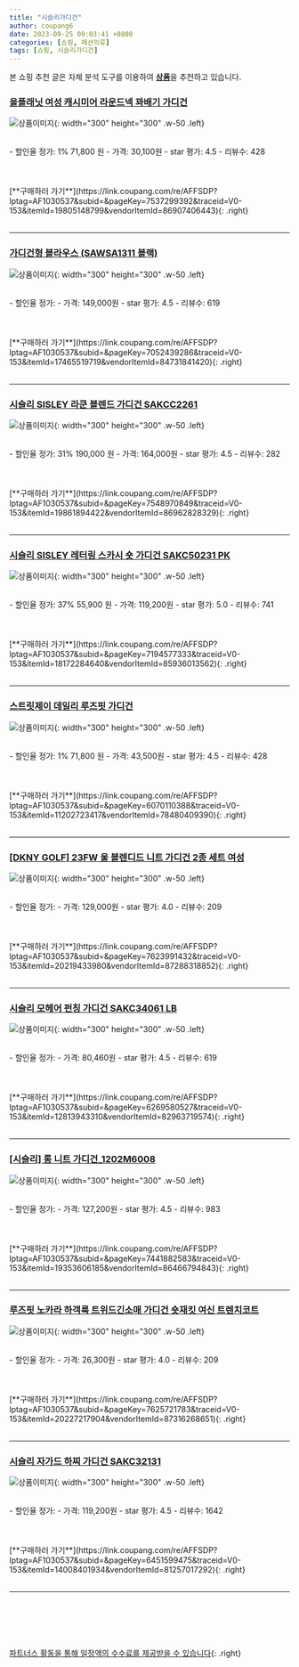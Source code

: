 ```yaml
---
title: "시슬리가디건"
author: coupang6
date: 2023-09-25 09:03:41 +0800
categories: [쇼핑, 패션의류]
tags: [쇼핑, 시슬리가디건]
---
```


본 쇼핑 추천 글은 자체 분석 도구를 이용하여 [**상품**](https://link.coupang.com/a/bao1ui)을 추천하고 있습니다.

### [올플래닛 여성 캐시미어 라운드넥 꽈배기 가디건](https://link.coupang.com/re/AFFSDP?lptag=AF1030537&subid=&pageKey=7537299392&traceid=V0-153&itemId=19805148799&vendorItemId=86907406443)

![상품이미지](https://thumbnail8.coupangcdn.com/thumbnails/remote/230x230ex/image/vendor_inventory/eafe/6cdabe82b400c019c56984876afcf63368bbd8c51b48c09012f41b2cb30c.jpg){: width="300" height="300" .w-50 .left}


<br>
- 할인율 정가: 1%  71,800   원
- 가격: 30,100원
- star 평가: 4.5
- 리뷰수: 428
<br>
<br>
<br>
<br>
[**구매하러 가기**](https://link.coupang.com/re/AFFSDP?lptag=AF1030537&subid=&pageKey=7537299392&traceid=V0-153&itemId=19805148799&vendorItemId=86907406443){: .right}
<br>
<br>

---

### [가디건형 블라우스 (SAWSA1311 블랙)](https://link.coupang.com/re/AFFSDP?lptag=AF1030537&subid=&pageKey=7052439286&traceid=V0-153&itemId=17465519719&vendorItemId=84731841420)

![상품이미지](https://thumbnail7.coupangcdn.com/thumbnails/remote/230x230ex/image/vendor_inventory/4ec9/1fd69adcd27088b8db059b8240a9e170936982835cb673b9035d4678bbce.jpg){: width="300" height="300" .w-50 .left}


<br>
- 할인율 정가: 
- 가격: 149,000원
- star 평가: 4.5
- 리뷰수: 619
<br>
<br>
<br>
<br>
[**구매하러 가기**](https://link.coupang.com/re/AFFSDP?lptag=AF1030537&subid=&pageKey=7052439286&traceid=V0-153&itemId=17465519719&vendorItemId=84731841420){: .right}
<br>
<br>

---

### [시슬리 SISLEY 라쿤 블렌드 가디건 SAKCC2261](https://link.coupang.com/re/AFFSDP?lptag=AF1030537&subid=&pageKey=7548970849&traceid=V0-153&itemId=19861894422&vendorItemId=86962828329)

![상품이미지](https://thumbnail7.coupangcdn.com/thumbnails/remote/230x230ex/image/vendor_inventory/082e/343e50b0308e4192ca94637f9a62f3c7a6ad084588540fce43036af4cb43.jpg){: width="300" height="300" .w-50 .left}


<br>
- 할인율 정가: 31%  190,000   원
- 가격: 164,000원
- star 평가: 4.5
- 리뷰수: 282
<br>
<br>
<br>
<br>
[**구매하러 가기**](https://link.coupang.com/re/AFFSDP?lptag=AF1030537&subid=&pageKey=7548970849&traceid=V0-153&itemId=19861894422&vendorItemId=86962828329){: .right}
<br>
<br>

---

### [시슬리 SISLEY 레터링 스카시 숏 가디건 SAKC50231 PK](https://link.coupang.com/re/AFFSDP?lptag=AF1030537&subid=&pageKey=7194577333&traceid=V0-153&itemId=18172284640&vendorItemId=85936013562)

![상품이미지](https://thumbnail7.coupangcdn.com/thumbnails/remote/230x230ex/image/vendor_inventory/71c5/22ce0b9659dd6b4e46105af93fe9dd350aefe44df7bc269dcb43197e4f05.jpg){: width="300" height="300" .w-50 .left}


<br>
- 할인율 정가: 37%  55,900   원
- 가격: 119,200원
- star 평가: 5.0
- 리뷰수: 741
<br>
<br>
<br>
<br>
[**구매하러 가기**](https://link.coupang.com/re/AFFSDP?lptag=AF1030537&subid=&pageKey=7194577333&traceid=V0-153&itemId=18172284640&vendorItemId=85936013562){: .right}
<br>
<br>

---

### [스트릿제이 데일리 루즈핏 가디건](https://link.coupang.com/re/AFFSDP?lptag=AF1030537&subid=&pageKey=6070110388&traceid=V0-153&itemId=11202723417&vendorItemId=78480409390)

![상품이미지](https://thumbnail6.coupangcdn.com/thumbnails/remote/230x230ex/image/vendor_inventory/a65e/14ee1104086ebb91a2c941ab16fc75602da777487d50fd3a6840eb3194c7.png){: width="300" height="300" .w-50 .left}


<br>
- 할인율 정가: 1%  71,800   원
- 가격: 43,500원
- star 평가: 4.5
- 리뷰수: 428
<br>
<br>
<br>
<br>
[**구매하러 가기**](https://link.coupang.com/re/AFFSDP?lptag=AF1030537&subid=&pageKey=6070110388&traceid=V0-153&itemId=11202723417&vendorItemId=78480409390){: .right}
<br>
<br>

---

### [[DKNY GOLF] 23FW 울 블렌디드 니트 가디건 2종 세트 여성](https://link.coupang.com/re/AFFSDP?lptag=AF1030537&subid=&pageKey=7623991432&traceid=V0-153&itemId=20219433980&vendorItemId=87288318852)

![상품이미지](https://thumbnail8.coupangcdn.com/thumbnails/remote/230x230ex/image/vendor_inventory/f9a2/5adda58d976d930ee9cf14a19fbb5ac6e795a52b14c5dd7ece32feea4c37.jpg){: width="300" height="300" .w-50 .left}


<br>
- 할인율 정가: 
- 가격: 129,000원
- star 평가: 4.0
- 리뷰수: 209
<br>
<br>
<br>
<br>
[**구매하러 가기**](https://link.coupang.com/re/AFFSDP?lptag=AF1030537&subid=&pageKey=7623991432&traceid=V0-153&itemId=20219433980&vendorItemId=87288318852){: .right}
<br>
<br>

---

### [시슬리 모헤어 펀칭 가디건 SAKC34061 LB](https://link.coupang.com/re/AFFSDP?lptag=AF1030537&subid=&pageKey=6269580527&traceid=V0-153&itemId=12813943310&vendorItemId=82963719574)

![상품이미지](https://thumbnail10.coupangcdn.com/thumbnails/remote/230x230ex/image/vendor_inventory/b75a/b2f5d7f7530b717539629c34b62bd507059820e5b4893c4f388ff9aa7a18.jpg){: width="300" height="300" .w-50 .left}


<br>
- 할인율 정가: 
- 가격: 80,460원
- star 평가: 4.5
- 리뷰수: 619
<br>
<br>
<br>
<br>
[**구매하러 가기**](https://link.coupang.com/re/AFFSDP?lptag=AF1030537&subid=&pageKey=6269580527&traceid=V0-153&itemId=12813943310&vendorItemId=82963719574){: .right}
<br>
<br>

---

### [[시슬리] 롱 니트 가디건_1202M6008](https://link.coupang.com/re/AFFSDP?lptag=AF1030537&subid=&pageKey=7441882583&traceid=V0-153&itemId=19353606185&vendorItemId=86466794843)

![상품이미지](https://thumbnail8.coupangcdn.com/thumbnails/remote/230x230ex/image/vendor_inventory/b6fd/1022a8166fc806477676dc5555d07afc772ccdddb5d7f95aeee4c75b67be.jpg){: width="300" height="300" .w-50 .left}


<br>
- 할인율 정가: 
- 가격: 127,200원
- star 평가: 4.5
- 리뷰수: 983
<br>
<br>
<br>
<br>
[**구매하러 가기**](https://link.coupang.com/re/AFFSDP?lptag=AF1030537&subid=&pageKey=7441882583&traceid=V0-153&itemId=19353606185&vendorItemId=86466794843){: .right}
<br>
<br>

---

### [루즈핏 노카라 하객룩 트위드긴소매 가디건 숏재킷 여신 트렌치코트](https://link.coupang.com/re/AFFSDP?lptag=AF1030537&subid=&pageKey=7625721783&traceid=V0-153&itemId=20227217904&vendorItemId=87316268651)

![상품이미지](https://thumbnail7.coupangcdn.com/thumbnails/remote/230x230ex/image/vendor_inventory/9556/fe2a03353e2540ba0069481c957350b1939979047b595879619700bd1fbc.jpg){: width="300" height="300" .w-50 .left}


<br>
- 할인율 정가: 
- 가격: 26,300원
- star 평가: 4.0
- 리뷰수: 209
<br>
<br>
<br>
<br>
[**구매하러 가기**](https://link.coupang.com/re/AFFSDP?lptag=AF1030537&subid=&pageKey=7625721783&traceid=V0-153&itemId=20227217904&vendorItemId=87316268651){: .right}
<br>
<br>

---

### [시슬리 자가드 하찌 가디건 SAKC32131](https://link.coupang.com/re/AFFSDP?lptag=AF1030537&subid=&pageKey=6451599475&traceid=V0-153&itemId=14008401934&vendorItemId=81257017292)

![상품이미지](https://thumbnail10.coupangcdn.com/thumbnails/remote/230x230ex/image/vendor_inventory/bac3/a31cb78f7424c513b2723b5bba436752afd55e71c80492c50f8ef0be2e56.jpg){: width="300" height="300" .w-50 .left}


<br>
- 할인율 정가: 
- 가격: 119,200원
- star 평가: 4.5
- 리뷰수: 1642
<br>
<br>
<br>
<br>
[**구매하러 가기**](https://link.coupang.com/re/AFFSDP?lptag=AF1030537&subid=&pageKey=6451599475&traceid=V0-153&itemId=14008401934&vendorItemId=81257017292){: .right}
<br>
<br>

---
<br><br><br><br><br> [파트너스 활동을 통해 일정액의 수수료를 제공받을 수 있습니다](https://link.coupang.com/a/bao1ui){: .right}